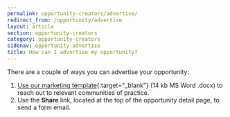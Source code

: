 ```yaml
---
permalink: opportunity-creators/advertise/
redirect_from: /opportunity/advertise
layout: article
section: opportunity-creators
category: opportunity-creators
sidenav: opportunity-advertise
title: How can I advertise my opportunity?
---
```


There are a couple of ways you can advertise your opportunity:

1. [Use our marketing template](../marketing-email-template.docx){:target="\_blank"} (14 kb MS Word .docx) to reach out to relevant communities of practice.
2. Use the **Share** link, located at the top of the opportunity detail page, to send a form email.
